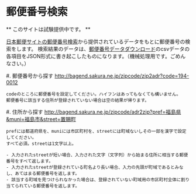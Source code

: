 郵便番号検索
============

** このサイトは試験提供中です。 **

[日本郵便サイトの郵便番号検索](http://www.post.japanpost.jp/zipcode/index.html)から提供されているデータをもとに郵便番号の検索をします。
検索結果のデータは、[郵便番号データダウンロード](http://www.post.japanpost.jp/zipcode/download.html)のcsvデータの各項目をJSON形式に書き起こしたものになります。（機械処理用です。ごめんなさい。）

#. 郵便番号から探す
    http://bagend.sakura.ne.jp/zipcode/zip2adr?code=194-0012

    codeのところに郵便番号を設定してください。ハイフンはあってもなくても構いません。
    郵便番号に該当する住所が登録されていない場合は空の結果が帰ります。

#. 住所から探す
    http://bagend.sakura.ne.jp/zipcode/adr2zip?pref=福島県&muni=福島市&street=置賜町

    prefには都道府県を、muniには市区町村を、streetには町域ないしその一部を漢字で設定してください。
    すべて必須。streetは1文字以上。

    - 入力されたstreetが短い場合、入力された文字（文字列）から始まる住所に相当する郵便番号をすべて返します。
    - 入力されたstreetが登録されている町名より長い場合、入力の先頭が町域であるとみなし、あてはまる郵便番号を返します。
    - 該当する町域を見つけられなかった場合は、登録されていない町域用の市区町村全体に割り当てられている郵便番号を返します。


